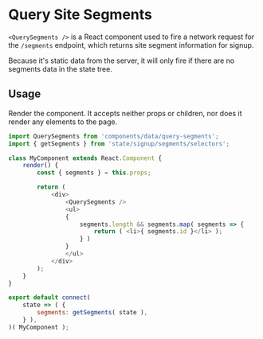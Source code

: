# Query Site Segments

`<QuerySegments />` is a React component used to fire a network request for the `/segments` endpoint, which returns site segment information for signup.

Because it's static data from the server, it will only fire if there are no segments data in the state tree.

## Usage

Render the component. It accepts neither props or children, nor does it render any elements to the page.

```js
import QuerySegments from 'components/data/query-segments';
import { getSegments } from 'state/signup/segments/selectors';

class MyComponent extends React.Component {
	render() {
		const { segments } = this.props;

		return (
			<div>
				<QuerySegments />
				<ul>
				{
					segments.length && segments.map( segments => {
						return ( <li>{ segments.id }</li> );
					} )
				}
				</ul>
			</div>
		);
	}
}

export default connect(
	state => ( {
		segments: getSegments( state ),
	} ),
)( MyComponent );

```
